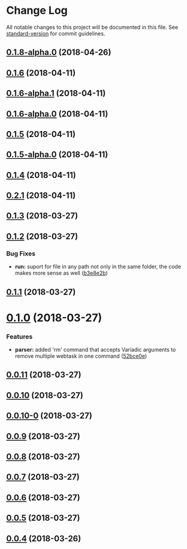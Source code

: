 # Change Log

All notable changes to this project will be documented in this file. See [standard-version](https://github.com/conventional-changelog/standard-version) for commit guidelines.

<a name="0.1.8-alpha.0"></a>
## [0.1.8-alpha.0](https://github.com/ildella/wt-cli-workflow/compare/v0.1.6...v0.1.8-alpha.0) (2018-04-26)



<a name="0.1.6"></a>
## [0.1.6](https://github.com/ildella/wt-cli-workflow/compare/v0.1.6-alpha.1...v0.1.6) (2018-04-11)



<a name="0.1.6-alpha.1"></a>
## [0.1.6-alpha.1](https://github.com/ildella/wt-cli-workflow/compare/v0.1.6-alpha.0...v0.1.6-alpha.1) (2018-04-11)



<a name="0.1.6-alpha.0"></a>
## [0.1.6-alpha.0](https://github.com/ildella/wt-cli-workflow/compare/v0.1.5...v0.1.6-alpha.0) (2018-04-11)



<a name="0.1.5"></a>
## [0.1.5](https://github.com/ildella/wt-cli-workflow/compare/v0.1.5-alpha.0...v0.1.5) (2018-04-11)



<a name="0.1.5-alpha.0"></a>
## [0.1.5-alpha.0](https://github.com/ildella/wt-cli-workflow/compare/v0.1.4...v0.1.5-alpha.0) (2018-04-11)



<a name="0.1.4"></a>
## [0.1.4](https://github.com/ildella/wt-cli-workflow/compare/v0.2.1...v0.1.4) (2018-04-11)



<a name="0.2.1"></a>
## [0.2.1](https://github.com/ildella/wt-cli-workflow/compare/v0.2.0...v0.2.1) (2018-04-11)



<a name="0.1.3"></a>
## [0.1.3](https://github.com/ildella/wt-cli-workflow/compare/v0.1.2...v0.1.3) (2018-03-27)



<a name="0.1.2"></a>
## [0.1.2](https://github.com/ildella/wt-cli-workflow/compare/v0.1.1...v0.1.2) (2018-03-27)


### Bug Fixes

* **run:** suport for file in any path not only in the same folder, the code makes more sense as well ([b3e8e2b](https://github.com/ildella/wt-cli-workflow/commit/b3e8e2b))



<a name="0.1.1"></a>
## [0.1.1](https://github.com/ildella/wt-cli-workflow/compare/v0.1.0...v0.1.1) (2018-03-27)



<a name="0.1.0"></a>
# [0.1.0](https://github.com/ildella/wt-cli-workflow/compare/v0.0.11...v0.1.0) (2018-03-27)


### Features

* **parser:** added 'rm' command that accepts Variadic arguments to remove multiple webtask in one command ([52bce0e](https://github.com/ildella/wt-cli-workflow/commit/52bce0e))



<a name="0.0.11"></a>
## [0.0.11](https://github.com/ildella/wt-cli-workflow/compare/v0.0.10...v0.0.11) (2018-03-27)



<a name="0.0.10"></a>
## [0.0.10](https://github.com/ildella/wt-cli-workflow/compare/v0.0.10-0...v0.0.10) (2018-03-27)



<a name="0.0.10-0"></a>
## [0.0.10-0](https://github.com/ildella/wt-cli-workflow/compare/v0.0.9...v0.0.10-0) (2018-03-27)



<a name="0.0.9"></a>
## [0.0.9](https://github.com/ildella/wt-cli-workflow/compare/v0.0.8...v0.0.9) (2018-03-27)



<a name="0.0.8"></a>
## [0.0.8](https://github.com/ildella/wt-cli-workflow/compare/v0.0.7...v0.0.8) (2018-03-27)



<a name="0.0.7"></a>
## [0.0.7](https://github.com/ildella/wt-cli-workflow/compare/v0.0.6...v0.0.7) (2018-03-27)



<a name="0.0.6"></a>
## [0.0.6](https://github.com/ildella/wt-cli-workflow/compare/v0.0.5...v0.0.6) (2018-03-27)



<a name="0.0.5"></a>
## [0.0.5](https://github.com/ildella/wt-cli-workflow/compare/v0.0.4...v0.0.5) (2018-03-27)



<a name="0.0.4"></a>
## [0.0.4](https://github.com/ildella/wt-cli-workflow/compare/v0.0.3...v0.0.4) (2018-03-26)
